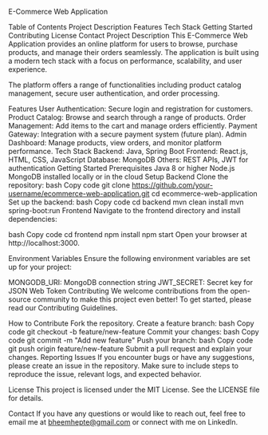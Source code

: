 E-Commerce Web Application

Table of Contents
Project Description
Features
Tech Stack
Getting Started
Contributing
License
Contact
Project Description
This E-Commerce Web Application provides an online platform for users to browse, purchase products, and manage their orders seamlessly. The application is built using a modern tech stack with a focus on performance, scalability, and user experience.

The platform offers a range of functionalities including product catalog management, secure user authentication, and order processing.

Features
User Authentication: Secure login and registration for customers.
Product Catalog: Browse and search through a range of products.
Order Management: Add items to the cart and manage orders efficiently.
Payment Gateway: Integration with a secure payment system (future plan).
Admin Dashboard: Manage products, view orders, and monitor platform performance.
Tech Stack
Backend: Java, Spring Boot
Frontend: React.js, HTML, CSS, JavaScript
Database: MongoDB
Others: REST APIs, JWT for authentication
Getting Started
Prerequisites
Java 8 or higher
Node.js
MongoDB installed locally or in the cloud
Setup
Backend
Clone the repository:
bash
Copy code
git clone https://github.com/your-username/ecommerce-web-application.git
cd ecommerce-web-application
Set up the backend:
bash
Copy code
cd backend
mvn clean install
mvn spring-boot:run
Frontend
Navigate to the frontend directory and install dependencies:

bash
Copy code
cd frontend
npm install
npm start
Open your browser at http://localhost:3000.

Environment Variables
Ensure the following environment variables are set up for your project:

MONGODB_URI: MongoDB connection string
JWT_SECRET: Secret key for JSON Web Token
Contributing
We welcome contributions from the open-source community to make this project even better! To get started, please read our Contributing Guidelines.

How to Contribute
Fork the repository.
Create a feature branch:
bash
Copy code
git checkout -b feature/new-feature
Commit your changes:
bash
Copy code
git commit -m "Add new feature"
Push your branch:
bash
Copy code
git push origin feature/new-feature
Submit a pull request and explain your changes.
Reporting Issues
If you encounter bugs or have any suggestions, please create an issue in the repository. Make sure to include steps to reproduce the issue, relevant logs, and expected behavior.

License
This project is licensed under the MIT License. See the LICENSE file for details.

Contact
If you have any questions or would like to reach out, feel free to email me at bheemhepte@gmail.com or connect with me on LinkedIn.

